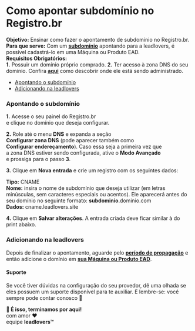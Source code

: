 # Como apontar subdomínio no Registro.br

**Objetivo:** Ensinar como fazer o apontamento de subdomínio no Registro.br.\
**Para que serve:** Com um [**subdomínio**](https://suporte.love/o-que-e-um-subdominio/) apontando para a leadlovers, é possível cadastrá-lo em uma Máquina ou Produto EAD.\
**Requisitos Obrigatórios:**\
**1.** Possuir um domínio próprio comprado. **2.** Ter acesso à zona DNS do seu domínio. Confira [**aqui**](https://suporte.love/descobrir-cpanel/) como descobrir onde ele está sendo administrado.

* [Apontando o subdomínio](broken-reference)
* [Adicionando na leadlovers](broken-reference)

### **Apontando o subdomínio**

**1.** Acesse o seu painel do Registro.br\
e clique no domínio que deseja configurar.

**2.** Role até o menu **DNS** e expanda a seção\
**Configurar zona DNS** (pode aparecer também como\
**Configurar endereçamento**). Caso essa seja a primeira vez que\
a zona DNS estiver sendo configurada, ative o **Modo Avançado**\
e prossiga para o passo **3**.

**3.** Clique em **Nova entrada** e crie um registro com os seguintes dados:

**Tipo:** CNAME\
**Nome:** insira o nome de subdomínio que deseja utilizar (em letras minúsculas, sem caracteres especiais ou acentos). Ele aparecerá antes do seu domínio no seguinte formato: **subdominio**.dominio.com\
**Dados:** cname.leadlovers.site

**4.** Clique em **Salvar alterações**. A entrada criada deve ficar similar à do print abaixo.&#x20;

&#x20;

### **Adicionando na leadlovers**

Depois de finalizar o apontamento, aguarde pelo [**período de propagação**](https://suporte.love/como-saber-se-meu-apontamento-propagou/) e então adicione o domínio em [**sua Máquina ou Produto EAD**](https://suporte.love/como-cadastrar-dominio-maquina/).

#### **Suporte**

Se você tiver dúvidas na configuração do seu provedor, dê uma olhada se eles possuem um suporte disponível para te auxiliar. E lembre-se: você sempre pode contar conosco 🥰

**🏁 É isso, terminamos por aqui!**\
com amor ❤\
equipe **leadlovers™**
